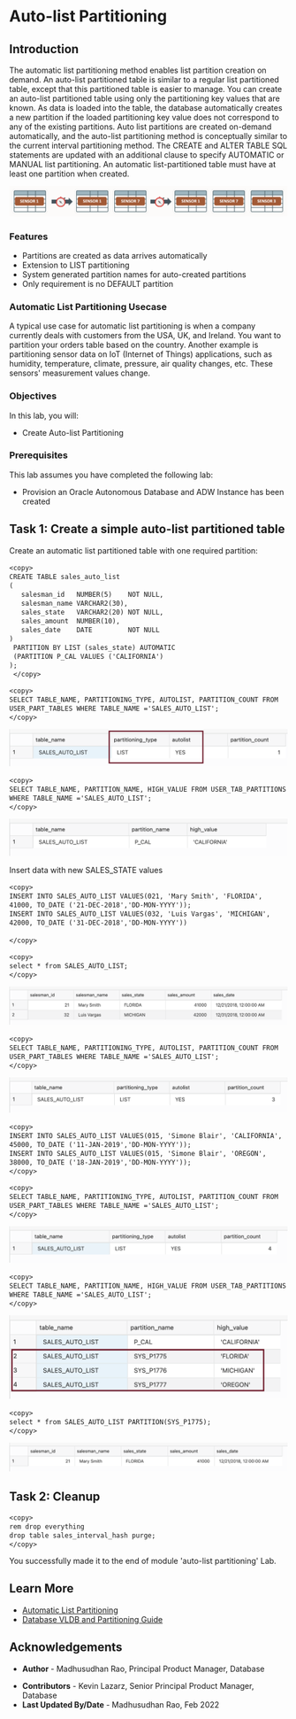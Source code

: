 # Auto-list Partitioning 

## Introduction
 
The automatic list partitioning method enables list partition creation on demand. An auto-list partitioned table is similar to a regular list partitioned table, except that this partitioned table is easier to manage. You can create an auto-list partitioned table using only the partitioning key values that are known. As data is loaded into the table, the database automatically creates a new partition if the loaded partitioning key value does not correspond to any of the existing partitions. Auto list partitions are created on-demand automatically, and the auto-list partitioning method is conceptually similar to the current interval partitioning method. The CREATE and ALTER TABLE SQL statements are updated with an additional clause to specify AUTOMATIC or MANUAL list partitioning. An automatic list-partitioned table must have at least one partition when created. 
 
 ![Image alt text](images/lab5_01.png "Auto List Partition")

### Features

*  Partitions are created as data arrives automatically
*  Extension to LIST partitioning
*  System generated partition names for auto-created partitions
*  Only requirement is no DEFAULT partition


### Automatic List Partitioning Usecase

A typical use case for automatic list partitioning is when a company currently deals with customers from the USA, UK, and Ireland. You want to partition your orders table based on the country. Another example is partitioning sensor data on IoT (Internet of Things) applications, such as humidity, temperature, climate, pressure, air quality changes, etc. These sensors' measurement values change.
 
### Objectives
 
In this lab, you will:
* Create Auto-list Partitioning 

### Prerequisites
This lab assumes you have completed the following lab:

- Provision an Oracle Autonomous Database and ADW Instance has been created

## Task 1: Create a simple auto-list partitioned table

Create an automatic list partitioned table with one required partition:
 

```
<copy>
CREATE TABLE sales_auto_list  
(  
   salesman_id   NUMBER(5)    NOT NULL,  
   salesman_name VARCHAR2(30),  
   sales_state   VARCHAR2(20) NOT NULL,  
   sales_amount  NUMBER(10),  
   sales_date    DATE         NOT NULL  
)  
 PARTITION BY LIST (sales_state) AUTOMATIC  
 (PARTITION P_CAL VALUES ('CALIFORNIA')  
);
 </copy>
```
 
```
<copy>
SELECT TABLE_NAME, PARTITIONING_TYPE, AUTOLIST, PARTITION_COUNT FROM USER_PART_TABLES WHERE TABLE_NAME ='SALES_AUTO_LIST';
</copy>
```

 ![Image alt text](images/lab5_02.png "Auto List Partition")

```
<copy>
SELECT TABLE_NAME, PARTITION_NAME, HIGH_VALUE FROM USER_TAB_PARTITIONS WHERE TABLE_NAME ='SALES_AUTO_LIST';
</copy>
```

 ![Image alt text](images/lab5_03.png "Auto List Partition")

Insert data with new SALES_STATE values

```
<copy>
INSERT INTO SALES_AUTO_LIST VALUES(021, 'Mary Smith', 'FLORIDA', 41000, TO_DATE ('21-DEC-2018','DD-MON-YYYY'));
INSERT INTO SALES_AUTO_LIST VALUES(032, 'Luis Vargas', 'MICHIGAN', 42000, TO_DATE ('31-DEC-2018','DD-MON-YYYY'))

</copy>
```

```
<copy>
select * from SALES_AUTO_LIST;
</copy>
```

![Image alt text](images/lab5_04.png "Auto List Partition")

 ```
<copy>
SELECT TABLE_NAME, PARTITIONING_TYPE, AUTOLIST, PARTITION_COUNT FROM USER_PART_TABLES WHERE TABLE_NAME ='SALES_AUTO_LIST';
</copy>
```

![Image alt text](images/lab5_05.png "Auto List Partition")

```
<copy>
INSERT INTO SALES_AUTO_LIST VALUES(015, 'Simone Blair', 'CALIFORNIA', 45000, TO_DATE ('11-JAN-2019','DD-MON-YYYY'));
INSERT INTO SALES_AUTO_LIST VALUES(015, 'Simone Blair', 'OREGON', 38000, TO_DATE ('18-JAN-2019','DD-MON-YYYY'));
</copy>
```

```
<copy>
SELECT TABLE_NAME, PARTITIONING_TYPE, AUTOLIST, PARTITION_COUNT FROM USER_PART_TABLES WHERE TABLE_NAME ='SALES_AUTO_LIST';
</copy>
```

![Image alt text](images/lab5_06.png "Auto List Partition")

```
<copy>
SELECT TABLE_NAME, PARTITION_NAME, HIGH_VALUE FROM USER_TAB_PARTITIONS WHERE TABLE_NAME ='SALES_AUTO_LIST';
</copy>
```

![Image alt text](images/lab5_07.png "Auto List Partition")

```
<copy>
select * from SALES_AUTO_LIST PARTITION(SYS_P1775);
</copy>
```

![Image alt text](images/lab5_08.png "Auto List Partition")

## Task 2: Cleanup

```
<copy>
rem drop everything 
drop table sales_interval_hash purge;
</copy>
```
  
You successfully made it to the end of module 'auto-list partitioning' Lab.  

## Learn More

* [Automatic List Partitioning](https://livesql.oracle.com/apex/livesql/file/content_HU7JYQY0PKB0PHLIGNXWWEYLO.html)
* [Database VLDB and Partitioning Guide](https://docs.oracle.com/en/database/oracle/oracle-database/21/vldbg/create-composite-partition-table.html#GUID-9ECF0F94-57BB-45F8-824F-48B320F23D9C)

## Acknowledgements

- **Author** - Madhusudhan Rao, Principal Product Manager, Database
* **Contributors** - Kevin Lazarz, Senior Principal Product Manager, Database  
* **Last Updated By/Date** -  Madhusudhan Rao, Feb 2022 
